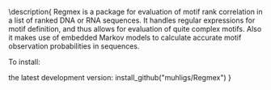 \description{
Regmex is a package for evaluation of motif rank correlation in a list of ranked DNA or RNA sequences.
It handles regular expressions for motif definition, and thus allows for evaluation of quite complex motifs.
Also it makes use of embedded Markov models to calculate accurate motif observation probabilities in sequences.

To install:

the latest development version: install_github("muhligs/Regmex")
}
